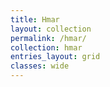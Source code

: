 ```yaml
---
title: Hmar
layout: collection
permalink: /hmar/
collection: hmar
entries_layout: grid
classes: wide
---
```

